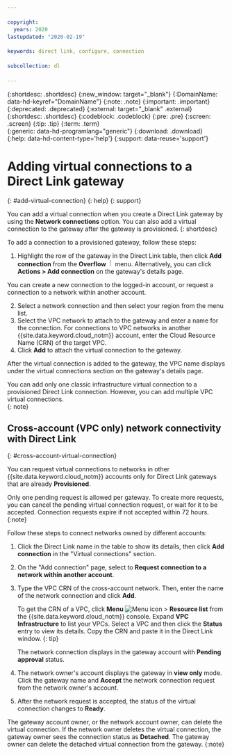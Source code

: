 ```yaml
---

copyright:
  years: 2020
lastupdated: "2020-02-19"

keywords: direct link, configure, connection

subcollection: dl

---
```


{:shortdesc: .shortdesc}
{:new_window: target="_blank"}
{:DomainName: data-hd-keyref="DomainName"}
{:note: .note}
{:important: .important}
{:deprecated: .deprecated}
{:external: target="_blank" .external}
{:shortdesc: .shortdesc}
{:codeblock: .codeblock}
{:pre: .pre}
{:screen: .screen}
{:tip: .tip}
{:term: .term}  
{:generic: data-hd-programlang="generic"}
{:download: .download}  
{:help: data-hd-content-type='help'}
{:support: data-reuse='support'}

# Adding virtual connections to a Direct Link gateway
{: #add-virtual-connection}
{: help} 
{: support}

You can add a virtual connection when you create a Direct Link gateway by using the **Network connections** option. You can also add a virtual connection to the gateway after the gateway is provisioned.
{: shortdesc}

To add a connection to a provisioned gateway, follow these steps:

1. Highlight the row of the gateway in the Direct Link table, then click **Add connection** from the **Overflow** ![Overflow menu](images/overflow.png) menu. Alternatively, you can click **Actions > Add connection** on the gateway's details page.

You can create a new connection to the logged-in account, or request a connection to a network within another account.

2. Select a network connection and then select your region from the menu list.
3. Select the VPC network to attach to the gateway and enter a name for the connection. For connections to VPC networks in another {{site.data.keyword.cloud_notm}} account, enter the Cloud Resource Name (CRN) of the target VPC.
4. Click **Add** to attach the virtual connection to the gateway.

After the virtual connection is added to the gateway, the VPC name displays under the virtual connections section on the gateway's details page.

You can add only one classic infrastructure virtual connection to a provisioned Direct Link connection. However, you can add multiple VPC virtual connections.  
{: note}

## Cross-account (VPC only) network connectivity with Direct Link
{: #cross-account-virtual-connection}

You can request virtual connections to networks in other {{site.data.keyword.cloud_notm}} accounts only for Direct Link gateways that are already **Provisioned**.

Only one pending request is allowed per gateway. To create more requests, you can cancel the pending virtual connection request, or wait for it to be accepted. Connection requests expire if not accepted within 72 hours.
{:note}

Follow these steps to connect networks owned by different accounts:

1. Click the Direct Link name in the table to show its details, then click **Add connection** in the "Virtual connections" section.
2. On the "Add connection" page, select to **Request connection to a network within another account**.
3. Type the VPC CRN of the cross-account network. Then, enter the name of the network connection and click **Add**.

   To get the CRN of a VPC, click **Menu** ![Menu icon](../icons/icon_hamburger.svg) > **Resource list** from the {{site.data.keyword.cloud_notm}} console. Expand **VPC Infrastructure** to list your VPCs. Select a VPC and then click the **Status** entry to view its details. Copy the CRN and paste it in the Direct Link window.
   {: tip}

   The network connection displays in the gateway account with **Pending approval** status.   
3. The network owner's account displays the gateway in **view only** mode. Click the gateway name and **Accept** the network connection request from the network owner's account.
4. After the network request is accepted, the status of the virtual connection changes to **Ready**.

The gateway account owner, or the network account owner, can delete the virtual connection. If the network owner deletes the virtual connection, the gateway owner sees the connection status as **Detached**. The gateway owner can delete the detached virtual connection from the gateway.
{:note}
